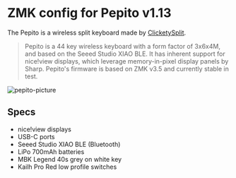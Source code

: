 # ZMK config for Pepito v1.13

The Pepito is a wireless split keyboard made by [ClicketySplit](https://clicketysplit.ca/).

> Pepito is a 44 key wireless keyboard with a form factor of 3x6x4M, and based on the Seeed Studio XIAO BLE. It has inherent support for nice!view displays, which leverage memory-in-pixel display panels by Sharp. Pepito's firmware is based on ZMK v3.5 and currently stable in test.

![pepito-picture](https://cdn.shopify.com/s/files/1/0599/3460/5491/files/Pepito-Orange.jpg)

## Specs

- nice!view displays
- USB-C ports
- Seeed Studio XIAO BLE (Bluetooth)
- LiPo 700mAh batteries
- MBK Legend 40s grey on white key
- Kailh Pro Red low profile switches
